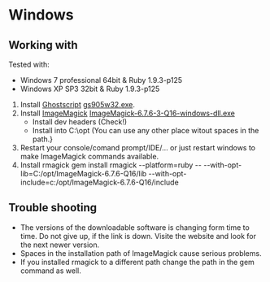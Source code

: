 # Windows
## Working with
Tested with:
* Windows 7 professional 64bit & Ruby 1.9.3-p125
* Windows XP SP3 32bit & Ruby 1.9.3-p125

1. Install [Ghostscript](http://sourceforge.net/projects/ghostscript/) [gs905w32.exe](http://downloads.sourceforge.net/project/ghostscript/GPL%20Ghostscript/9.05/gs905w32.exe).
2. Install [ImageMagick](http://www.imagemagick.org) [ImageMagick-6.7.6-3-Q16-windows-dll.exe](http://www.imagemagick.org/download/binaries/ImageMagick-6.7.6-3-Q16-windows-dll.exe)
   * Install dev headers (Check!)
   * Install into C:\opt (You can use any other place witout spaces in the path.}
3. Restart your console/comand prompt/IDE/... or just restart windows to make ImageMagick commands available.
4. Install rmagick
    gem install rmagick --platform=ruby -- --with-opt-lib=C:/opt/ImageMagick-6.7.6-Q16/lib --with-opt-include=c:/opt/ImageMagick-6.7.6-Q16/include

## Trouble shooting
* The versions of the downloadable software is changing form time to time. Do not give up, if the link is down.
  Visite the website and look for the next newer version.
* Spaces in the installation path of ImageMagick cause serious problems.
* If you installed rmagick to a different path change the path in the gem command as well.  
